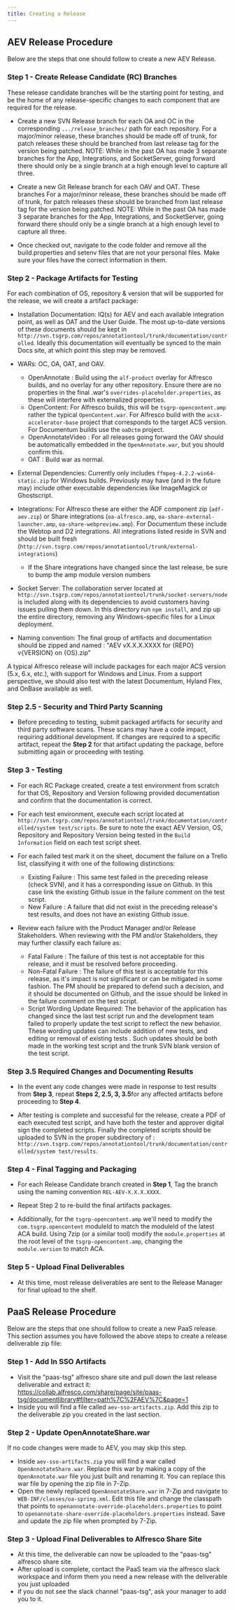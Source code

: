 ```yaml
---
title: Creating a Release
---
```


## AEV Release Procedure

Below are the steps that one should follow to create a new AEV Release.

### Step 1 - Create Release Candidate (RC) Branches

These release candidate branches will be the starting point for testing, and be the home of any release-specific changes to each component that are required for the release.

- Create a new SVN Release branch for each OA and OC in the corresponding `.../release_branches/` path for each repository.  For a major/minor release, these branches should be made off of trunk, for patch releases these should be branched from last release tag for the version being patched.  NOTE: While in the past OA has made 3 separate branches for the App, Integrations, and SocketServer, going forward there should only be a single branch at a high enough level to capture all three.

- Create a new Git Release branch for each OAV and OAT.  These branches For a major/minor release, these branches should be made off of trunk, for patch releases these should be branched from last release tag for the version being patched.  NOTE: While in the past OA has made 3 separate branches for the App, Integrations, and SocketServer, going forward there should only be a single branch at a high enough level to capture all three.

- Once checked out, navigate to the code folder and remove all the build.properties and setenv files that are not your personal files.  Make sure your files have the correct information in them.

### Step 2 - Package Artifacts for Testing

For each combination of OS, repository & version that will be supported for the release, we will create a artifact package:

- Installation Documentation: IQ(s) for AEV and each available integration point, as well as OAT and the User Guide.  The most up-to-date versions of these documents should be kept in `http://svn.tsgrp.com/repos/annotationtool/trunk/documentation/controlled`.  Ideally this documentation will eventually be synced to the main Docs site, at which point this step may be removed.

- WARs: OC, OA, OAT, and OAV.  
  - OpenAnnotate : Build using the `alf-product` overlay for Alfresco builds, and no overlay for any other repository.  Ensure there are no properties in the final .war's `overrides-placeholder.properties`, as these will interfere with externalized properties.
  - OpenContent: For Alfresco builds, this will be `tsgrp-opencontent.amp` rather the typical `OpenContent.war`.  For Alfresco build with the `acsX-accelerator-base` project that corresponds to the target ACS version.  For Documentum builds use the `oaDctm` project.
  - OpenAnnotateVideo : For all releases going forward the OAV should be automatically embedded in the `OpenAnnotate.war`, but you should confirm this.
  - OAT : Build war as normal.

- External Dependencies: Currently only includes `ffmpeg-4.2.2-win64-static.zip` for Windows builds.  Previously may have (and in the future may) include other executable dependencies like ImageMagick or Ghostscript.

- Integrations: For Alfresco these are either the ADF component zip (`adf-aev.zip`) or Share integrations (`oa-alfresco.amp`, `oa-share-external-launcher.amp`,  `oa-share-webpreview.amp`).  For Documentum these include the Webtop and D2 integrations.  All integrations listed reside in SVN and should be built fresh (`http://svn.tsgrp.com/repos/annotationtool/trunk/external-integrations`)
  - If the Share integrations have changed since the last release, be sure to bump the amp module version numbers

- Socket Server: The collaboration server located at `http://svn.tsgrp.com/repos/annotationtool/trunk/socket-servers/node` is included along with its dependencies to avoid customers having issues pulling them down.  In this directory run `npm install`, and zip up the entire directory, removing any Windows-specific files for a Linux deployment.

- Naming convention: The final group of artifacts and documentation should be zipped and named : "AEV vX.X.X.XXXX for {REPO} v{VERSION} on {OS}.zip"

A typical Alfresco release will include packages for each major ACS version (5.x, 6.x, etc.), with support for Windows and Linux.  From a support perspective, we should also test with the latest Documentum, Hyland Flex, and OnBase available as well.

### Step 2.5 - Security and Third Party Scanning

- Before preceding to testing, submit packaged artifacts for security and third party software scans.  These scans may have a code impact, requiring additional development.  If changes are required to a specific artifact, repeat the **Step 2** for that artifact updating the package, before submitting again or proceeding with testing.

### Step 3 - Testing

- For each RC Package created, create a test environment from scratch for that OS, Repository and Version following provided documentation and confirm that the documentation is correct.

- For each test environment, execute each script located at `http://svn.tsgrp.com/repos/annotationtool/trunk/documentation/controlled/system test/scripts`.  Be sure to note the exact AEV Version, OS, Repository and Repository Version being tested in the `Build Information` field on each test script sheet.

- For each failed test mark it on the sheet, document the failure on a Trello list, classifying it with one of the following distinctions:
  - Existing Failure : This same test failed in the preceding release (check SVN), and it has a corresponding issue on Github.  In this case link the existing Github issue in the failure comment on the test script.
  - New Failure : A failure that did not exist in the preceding release's test results, and does not have an existing Github issue.

- Review each failure with the Product Manager and/or Release Stakeholders.  When reviewing with the PM and/or Stakeholders, they may further classify each failure as:
  - Fatal Failure : The failure of this test is not acceptable for this release, and it must be resolved before proceeding.
  - Non-Fatal Failure : The failure of this test is acceptable for this release, as it's impact is not significant or can be mitigated in some fashion.  The PM should be prepared to defend such a decision, and it should be documented on Github, and the issue should be linked in the failure comment on the test script.
  - Script Wording Update Required: The behavior of the application has changed since the last test script run and the development team failed to properly update the test script to reflect the new behavior.  These wording updates can include addition of new tests, and editing or removal of existing tests .  Such updates should be both made in the working test script and the trunk SVN blank version of the test script.

### Step 3.5 Required Changes and Documenting Results

- In the event any code changes were made in response to test results from **Step 3**, repeat **Steps 2, 2.5, 3, 3.5**for any affected artifacts before proceeding to **Step 4**.

- After testing is complete and successful for the release, create a PDF of each executed test script, and have both the tester and approver digital sign the completed scripts.  Finally the completed scripts should be uploaded to SVN in the proper subdirectory of : `http://svn.tsgrp.com/repos/annotationtool/trunk/documentation/controlled/system test/results`.

### Step 4 - Final Tagging and Packaging

- For each Release Candidate branch created in **Step 1**, Tag the branch using the naming convention `REL-AEV-X.X.X.XXXX`.  

- Repeat Step 2 to re-build the final artifacts packages.

- Additionally, for the `tsgrp-opencontent.amp` we'll need to modify the `com.tsgrp.opencontent` moduleId to match the moduleId of the latest ACA build.  Using 7zip (or a similar tool) modify the `module.properties` at the root level of the `tsgrp-opencontent.amp`, changing the `module.version` to match ACA.

### Step 5 - Upload Final Deliverables

- At this time, most release deliverables are sent to the Release Manager for final upload to the shelf.

## PaaS Release Procedure

Below are the steps that one should follow to create a new PaaS release. This section assumes you have followed the above steps to create a release deliverable zip file:

### Step 1 - Add In SSO Artifacts

- Visit the "paas-tsg" alfresco share site and pull down the last release deliverable and extract it: <https://collab.alfresco.com/share/page/site/paas-tsg/documentlibrary#filter=path%7C%2FAEV%7C&page=1>
- Inside you will find a file called `aev-sso-artifacts.zip`. Add this zip to the deliverable zip you created in the last section.

### Step 2 - Update OpenAnnotateShare.war

If no code changes were made to AEV, you may skip this step.

- Inside `aev-sso-artifacts.zip` you will find a war called `OpenAnnotateShare.war`. Replace this war by making a copy of the `OpenAnnotate.war` file you just built and renaming it. You can replace this war file by opening the zip file in 7-Zip.
- Open the newly replaced `OpenAnnotateShare.war` in 7-Zip and navigate to `WEB-INF/classes/oa-spring.xml`. Edit this file and change the classpath that points to `openannotate-override-placeholders.properties` to point to `openannotate-share-override-placeholders.properties` instead. Save and update the zip file when prompted by 7-Zip.

### Step 3 - Upload Final Deliverables to Alfresco Share Site

- At this time, the deliverable can now be uploaded to the "paas-tsg" alfresco share site.
- After upload is complete, contact the PaaS team via the alfresco slack workspace and inform them you need a new release with the deliverable you just uploaded
- if you do not see the slack channel "paas-tsg", ask your manager to add you to it.
